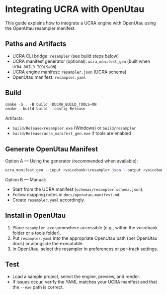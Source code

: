 # Integrating UCRA with OpenUtau

This guide explains how to integrate a UCRA engine with OpenUtau using the OpenUtau resampler manifest.

## Paths and Artifacts

- UCRA CLI bridge: `resampler` (see build steps below)
- UCRA manifest generator (optional): `ucra_manifest_gen` (built when `UCRA_BUILD_TOOLS=ON`)
- UCRA engine manifest: `resampler.json` (UCRA schema)
- OpenUtau manifest: `resampler.yaml`

## Build

```powershell
cmake -S . -B build -DUCRA_BUILD_TOOLS=ON
cmake --build build --config Release
```

Artifacts:

- `build/Release/resampler.exe` (Windows) or `build/resampler`
- `build/Release/ucra_manifest_gen.exe` if tools are enabled

## Generate OpenUtau Manifest

Option A — Using the generator (recommended when available):

```powershell
ucra_manifest_gen --input <voicebank>\resampler.json --output <voicebank>\resampler.yaml --exe resampler
```

Option B — Manual:

- Start from the UCRA manifest (`schemas/resampler.schema.json`).
- Follow mapping notes in `docs/openutau-manifest.md`.
- Create `resampler.yaml` accordingly.

## Install in OpenUtau

1. Place `resampler.exe` somewhere accessible (e.g., within the voicebank folder or a tools folder).
2. Put `resampler.yaml` into the appropriate OpenUtau path (per OpenUtau docs) or alongside the executable.
3. In OpenUtau, select the resampler in preferences or per-track settings.

## Test

- Load a sample project, select the engine, preview, and render.
- If issues occur, verify the YAML matches your UCRA manifest and that the `--exe` path is correct.
